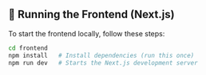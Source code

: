 ## 🚀 Running the Frontend (Next.js)

To start the frontend locally, follow these steps:

```bash
cd frontend
npm install   # Install dependencies (run this once)
npm run dev   # Starts the Next.js development server
 
